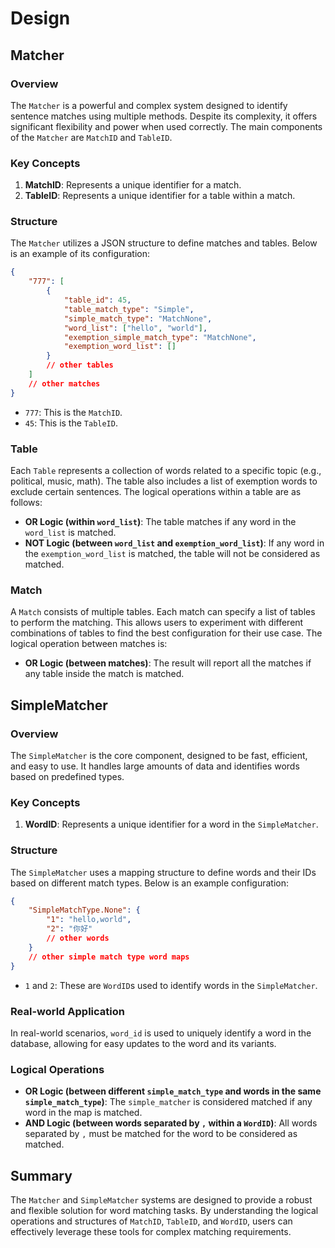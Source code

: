 # Design

## Matcher

### Overview

The `Matcher` is a powerful and complex system designed to identify sentence matches using multiple methods. Despite its complexity, it offers significant flexibility and power when used correctly. The main components of the `Matcher` are `MatchID` and `TableID`.

### Key Concepts

1. **MatchID**: Represents a unique identifier for a match.
2. **TableID**: Represents a unique identifier for a table within a match.

### Structure

The `Matcher` utilizes a JSON structure to define matches and tables. Below is an example of its configuration:

```json
{
    "777": [
        {
            "table_id": 45,
            "table_match_type": "Simple",
            "simple_match_type": "MatchNone",
            "word_list": ["hello", "world"],
            "exemption_simple_match_type": "MatchNone",
            "exemption_word_list": []
        }
        // other tables
    ]
    // other matches
}
```

- `777`: This is the `MatchID`.
- `45`: This is the `TableID`.

### Table

Each `Table` represents a collection of words related to a specific topic (e.g., political, music, math). The table also includes a list of exemption words to exclude certain sentences. The logical operations within a table are as follows:

- **OR Logic (within `word_list`)**: The table matches if any word in the `word_list` is matched.
- **NOT Logic (between `word_list` and `exemption_word_list`)**: If any word in the `exemption_word_list` is matched, the table will not be considered as matched.

### Match

A `Match` consists of multiple tables. Each match can specify a list of tables to perform the matching. This allows users to experiment with different combinations of tables to find the best configuration for their use case. The logical operation between matches is:

- **OR Logic (between matches)**: The result will report all the matches if any table inside the match is matched.

## SimpleMatcher

### Overview

The `SimpleMatcher` is the core component, designed to be fast, efficient, and easy to use. It handles large amounts of data and identifies words based on predefined types.

### Key Concepts

1. **WordID**: Represents a unique identifier for a word in the `SimpleMatcher`.

### Structure

The `SimpleMatcher` uses a mapping structure to define words and their IDs based on different match types. Below is an example configuration:

```json
{
    "SimpleMatchType.None": {
        "1": "hello,world",
        "2": "你好"
        // other words
    }
    // other simple match type word maps
}
```

- `1` and `2`: These are `WordID`s used to identify words in the `SimpleMatcher`.

### Real-world Application

In real-world scenarios, `word_id` is used to uniquely identify a word in the database, allowing for easy updates to the word and its variants.

### Logical Operations

- **OR Logic (between different `simple_match_type` and words in the same `simple_match_type`)**: The `simple_matcher` is considered matched if any word in the map is matched.
- **AND Logic (between words separated by `,` within a `WordID`)**: All words separated by `,` must be matched for the word to be considered as matched.

## Summary

The `Matcher` and `SimpleMatcher` systems are designed to provide a robust and flexible solution for word matching tasks. By understanding the logical operations and structures of `MatchID`, `TableID`, and `WordID`, users can effectively leverage these tools for complex matching requirements.